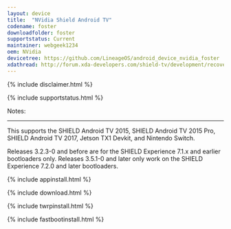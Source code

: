 ```yaml
---
layout: device
title:  "NVidia Shield Android TV"
codename: foster
downloadfolder: foster
supportstatus: Current
maintainer: webgeek1234
oem: NVidia
devicetree: https://github.com/LineageOS/android_device_nvidia_foster
xdathread: http://forum.xda-developers.com/shield-tv/development/recovery-twrp-shield-android-tv-t3510456
---
```


{% include disclaimer.html %}

{% include supportstatus.html %}

<div class='page-heading'>Notes:</div>
<hr />
<p class="text">This supports the SHIELD Android TV 2015, SHIELD Android TV 2015 Pro, SHIELD Android TV 2017, Jetson TX1 Devkit, and Nintendo Switch.</p>
<p class="text">Releases 3.2.3-0 and before are for the SHIELD Experience 7.1.x and earlier bootloaders only. Releases 3.5.1-0 and later only work on the SHIELD Experience 7.2.0 and later bootloaders.</p>

{% include appinstall.html %}

{% include download.html %}

{% include twrpinstall.html %}

{% include fastbootinstall.html %}
